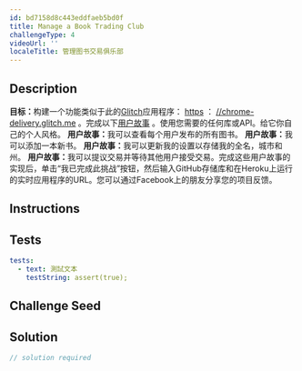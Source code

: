 ```yaml
---
id: bd7158d8c443eddfaeb5bd0f
title: Manage a Book Trading Club
challengeType: 4
videoUrl: ''
localeTitle: 管理图书交易俱乐部
---
```


## Description
<section id="description"> <strong>目标：</strong>构建一个功能类似于此的<a href="https://glitch.com" target="_blank">Glitch</a>应用程序： <a href="https://chrome-delivery.glitch.me/ /" target="_blank">https</a> ： <a href="https://chrome-delivery.glitch.me/ /" target="_blank">//chrome-delivery.glitch.me</a> 。完成以下<a href="https://en.wikipedia.org/wiki/User_story" target="_blank">用户故事</a> 。使用您需要的任何库或API。给它你自己的个人风格。 <strong>用户故事：</strong>我可以查看每个用户发布的所有图书。 <strong>用户故事：</strong>我可以添加一本新书。 <strong>用户故事：</strong>我可以更新我的设置以存储我的全名，城市和州。 <strong>用户故事：</strong>我可以提议交易并等待其他用户接受交易。完成这些用户故事的实现后，单击“我已完成此挑战”按钮，然后输入GitHub存储库和在Heroku上运行的实时应用程序的URL。您可以通过Facebook上的朋友分享您的项目反馈。 </section>

## Instructions
<section id="instructions">
</section>

## Tests
<section id='tests'>

```yml
tests:
  - text: 測試文本
    testString: assert(true);

```

</section>

## Challenge Seed
<section id='challengeSeed'>

</section>

## Solution
<section id='solution'>

```js
// solution required
```
</section>
